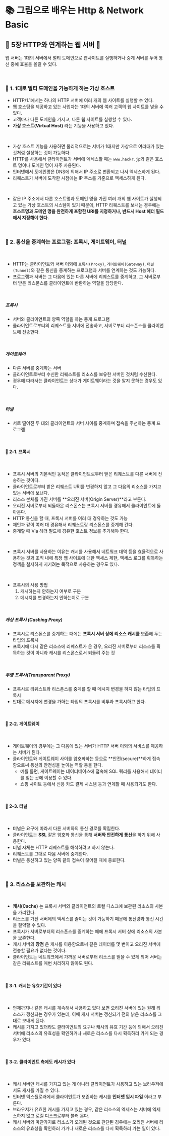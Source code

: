 # 📚 그림으로 배우는 Http & Network Basic
## 📖 5장 HTTP와 연계하는 웹 서버 🔎

웹 서버는 1대의 서버에서 멀티 도메인으로 웹사이트를 실행하거나 중계 서버를 두어 통신 중에 효율을 올릴 수 있다. 

<br>

### 📍 1. 1대로 멀티 도메인을 가능하게 하는 가상 호스트 

- HTTP/1.1에서는 하나의 HTTP 서버에 여러 개의 웹 사이트를 실행할 수 있다. 
- 웹 호스팅을 제공하고 있는 사업자는 1대의 서버에 여러 고객의 웹 사이트를 넣을 수 있다. 
- 고객마다 다른 도메인을 가지고, 다른 웹 사이트를 실행할 수 있다. 
- **가상 호스트(Virtual Host)** 라는 기능을 사용하고 있다. 

<br>

- 가상 호스트 기능을 사용하면 물리적으로는 서버가 1대지만 가상으로 여러대가 있는 것처럼 설정하는 것이 가능하다. 
- HTTP를 사용해서 클라이언트가 서버에 엑세스할 때는 `www.hackr.jp`와 같은 호스트 명이나 도메인 명이 자주 사용된다.
- 인터넷에서 도메인명은 DNS에 의해서 IP 주소로 변환되고 나서 엑세스하게 된다. 
- 리퀘스트가 서버에 도착한 시점에는 IP 주소를 기준으로 엑세스하게 된다. 

<br>

- 같은 IP 주소에서 다른 호스트명과 도메인 명을 가진 여러 개의 웹 사이트가 실행되고 있는 가상 호스트의 시스템이 있기 때문에, HTTP 리퀘스트를 보내는 경우에는 **호스트명과 도메인 명을 완전하게 포함한 URI를 지정하거나, 반드시 Host 헤더 필드에서 지정해야 한다.**


<br>

### 📍 2. 통신을 중계하는 프로그램: 프록시, 게이트웨이, 터널 

<br>

- HTTP는 클라이언트와 서버 이외에 `프록시(Proxy)`, `게이트웨이(Gateway)`, `터널(Tunnel)`와 같은 통신을 중계하는 프로그램과 서버를 연계하는 것도 가능하다.
- 프로그램과 서버는 그 다음에 있는 다른 서버에 리퀘스트를 중계하고, 그 서버로부터 받은 리스폰스를 클라이언트에 반환하는 역할을 담당한다. 

<br>

##### 프록시
- 서버와 클라이언트의 양쪽 역할을 하는 중게 프로그램
- 클라이언트로부터의 리퀘스트를 서버에 전송하고, 서버로부터 리스폰스를 클라이언트에 전송한다. 

<br>

##### 게이트웨이
- 다른 서버를 중계하는 서버
- 클라이언트로부터 수신한 리퀘스트를 리소스를 보유한 서버인 것처럼 수신한다.
- 경우에 따라서는 클라이언트는 상대가 게이트웨이라는 것을 알지 못하는 경우도 있다.

<br>

##### 터널 
- 서로 떨어진 두 대의 클라이언트와 서버 사이를 중계하며 접속을 주선하는 중계 프로그램


<br>

#### 📎 2-1. 프록시

<br>

- 프록시 서버의 기본적인 동작은 클라이언트로부터 받은 리퀘스트를 다른 서버에 전송하는 것이다. 
- 클라이언트로부터 받은 리퀘스트 URI를 변경하지 않고 그 다음의 리소스를 가지고 있는 서버에 보낸다.
- 리소스 본체를 가진 서버를 **오리진 서버(Origin Server)**라고 부른다.
- 오리진 서버로부터 되돌아온 리스폰스는 프록시 서버를 경유해서 클라이언트에 돌아온다. 
- HTTP 통신을 할 때, 프록시 서버를 여러 대 경유하는 것도 가능
- 체인과 같이 여러 대 경유해서 리퀘스트랑 리스폰스를 중계해 간다. 
- 중계할 때 Via 헤더 필드에 경유한 호스트 정보를 추가해야 한다. 

<br>

- 프록시 서버를 사용하는 이유는 캐시를 사용해서 네트워크 대역 등을 효율적으로 사용하는 것과 조직 내에 특정 웹 사이트에 대한 엑세스 제한, 엑세스 로그를 획득하는 정책을 철저하게 지키려는 목적으로 사용하는 경우도 있다. 

<br>

- 프록시의 사용 방법
  1. 캐시하는지 안하는지 여부로 구분
  2. 메시지를 변경하는지 안하는지로 구분

<br>

##### 캐싱 프록시 (Cashing Proxy)

- 프록시로 리스폰스를 중계하는 때에는 **프록시 서버 상에 리소스 캐시를 보존**해 두는 타입의 프록시
- 프록시에 다시 같은 리소스에 리퀘스트가 온 경우, 오리진 서버로부터 리소스를 획득하는 것이 아니라 캐시를 리스폰스로서 되돌려 주는 것

<br>

##### 투명 프록시(Transparent Proxy)
- 프록시로 리퀘스트와 리스폰스를 중계를 할 때 메시지 변경을 하지 않는 타입의 프록시
- 반대로 메시지에 변경을 가하는 타입의 프록시를 비투과 프록시하고 한다. 

<br>

#### 📎 2-2. 게이트웨이

<br>

- 게이트웨이의 경우에는 그 다음에 있는 서버가 HTTP 서버 이외의 서비스를 제공하는 서버가 된다. 
- 클라이언트와 게이트웨이 사이를 암호화하는 등으로 **안전(secure)**하게 접속함으로써 통신의 안전성을 높이는 역할 등을 한다.
  - 예를 들면, 게이트웨이는 데이터베이스에 접속해 SQL 쿼리를 사용해서 데이터를 얻는 곳에 이용할 수 있다. 
  - 쇼핑 사이트 등에서 신용 카드 결제 시스템 등과 연계할 때 사용되기도 한다.

<br>

#### 📎 2-3. 터널

<br>

- 터널은 요구에 따라서 다른 서버와의 통신 경로를 확립한다. 
- 클라이언트는 **SSL** 같은 암호화 통신을 통해 **서버와 안전하게 통신**을 하기 위해 사용한다.
- 터널 자체는 HTTP 리퀘스트를 해석하려고 하지 않는다. 
- 리퀘스트를 그대로 다음 서버에 중계한다.
- 터널은 통신하고 있는 양쪽 끝의 접속이 끊어질 때에 종료한다. 


<br>

### 📍 3. 리소스를 보관하는 캐시

<br>

- **캐시(Cache)** 는 프록시 서버와 클라이언트의 로컬 디스크에 보관된 리소스의 사본을 가리킨다.
- 리소스를 가진 서버에의 액세스를 줄이는 것이 가능하기 때문에 통신량과 통신 시간을 절약할 수 있다. 
- 프록시가 서버로부터의 리스폰스를 중계하는 때에 프록시 서버 상에 리소스의 사본을 보존한다. 
- 캐시 서버의 **장점** 은 캐시를 이용함으로써 같은 데이터를 몇 번이고 오리진 서버에 전송할 필요가 없다는 것이다.
- 클라이언트는 네트워크에서 가까운 서버로부터 리소스를 얻을 수 있게 되어 서버는 같은 리퀘스트를 매번 처리하지 않아도 된다. 

<br>

#### 📎 3-1. 캐시는 유효기간이 있다

<br>

- 언제까지나 같은 캐시를 계속해서 사용하고 있다 보면 오리진 서버에 있는 원래 리소스가 갱신되는 경우가 있는데, 이때 캐시 서버는 갱신되기 전의 낡은 리소스를 그대로 보내게 된다. 
- 캐시를 가지고 있더라도 클라이언트의 요구나 캐시의 유효 기간 등에 의해서 오리진 서버에 리소스의 유효성을 확인하거나 새로운 리소스를 다시 획득하러 가게 되는 경우가 있다. 

<br>

#### 📎 3-2. 클라이언트 측에도 캐시가 있다

<br>

- 캐시 서버만 캐시를 가지고 있는 게 아니라 클라이언트가 사용하고 있는 브라우저에서도 캐시를 가질 수 있다. 
- 인터넷 익스플로러에서 클라이언트가 보존하는 캐시를 **인터넷 임시 파일** 이라고 부른다.
- 브라우저가 유효한 캐시를 가지고 있는 경우, 같은 리소스의 엑세스는 서버에 엑세스하지 않고 로컬 디스크로부터 불러 온다.
- 캐시 서버와 마찬가지로 리소스가 오래된 것으로 판단된 경우에는 오리진 서버에 리소스의 유효성을 확인하러 가거나 새로운 리소스를 다시 획득하러 가는 일이 있다. 

